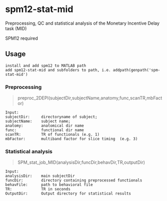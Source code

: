 # spm12-stat-mid

Preprocessing, QC and statistical analysis of the Monetary Incentive Delay task (MID) 

SPM12 required

## Usage
```
install and add spm12 to MATLAB path
add spm12-stat-mid and subfolders to path, i.e. addpath(genpath('spm-stat-mid')
```

### Preprocessing

> preproc_2DEPI(subjectDir,subjectName,anatomy,func,scanTR,mbFactor)
```
Input:
subjectDir:     directoryname of subject;
subjectName:    subject name;
anatomy:        anatomical dir name
func:           functional dir name
scanTR:         TR of functionals (e.g. 1)
mbFactor:       multiband factor for slice timing  (e.g. 3)
```

### Statistical analysis

> SPM_stat_job_MID(analysisDir,funcDir,behavDir,TR,outputDir)
```
Input:
analysisDir:    main subjectDir
funcDir:        directory containing preprocessed functionals
behavFile:      path to behavioral file
TR:             TR in seconds
OutputDir:      Output directory for statistical results

```
